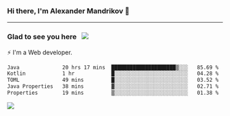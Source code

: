 ### Hi there, I'm Alexander Mandrikov 👋

- - -

### Glad to see you here &nbsp; ![](https://komarev.com/ghpvc/?username=nunsez&color=blue&label=visitors)

⚡ I'm a Web developer.

<!--✨ My GitHub <a href="https://nunsez.github.io/" target="_blank">resume link</a>-->

<!--
**nunsez/nunsez** is a ✨ _special_ ✨ repository because its `README.md` (this file) appears on your GitHub profile.

Here are some ideas to get you started:

- 🔭 I’m currently working on ...
- 🌱 I’m currently learning ...
- 👯 I’m looking to collaborate on ...
- 🤔 I’m looking for help with ...
- 💬 Ask me about ...
- 📫 How to reach me: ...
- 😄 Pronouns: ...
- ⚡ Fun fact: ...
-->


<!--START_SECTION:waka-->

```txt
Java              20 hrs 17 mins  █████████████████████▒░░░   85.69 %
Kotlin            1 hr            █░░░░░░░░░░░░░░░░░░░░░░░░   04.28 %
TOML              49 mins         █░░░░░░░░░░░░░░░░░░░░░░░░   03.52 %
Java Properties   38 mins         ▓░░░░░░░░░░░░░░░░░░░░░░░░   02.71 %
Properties        19 mins         ▒░░░░░░░░░░░░░░░░░░░░░░░░   01.38 %
```

<!--END_SECTION:waka-->


<span>
<!-- <img height="160em" src="https://github-readme-stats-nunsez.vercel.app/api?username=nunsez&show_icons=true&count_private=true&hide_border=true&hide=issues" /> -->
<img src="https://github-readme-stats-nunsez.vercel.app/api/top-langs/?username=nunsez&layout=compact&hide_border=true" />
</span>


<!--
[![willianrod's wakatime stats](https://github-readme-stats.vercel.app/api/wakatime?username=nunsez&hide_border=true)](https://github.com/anuraghazra/github-readme-stats)
-->

